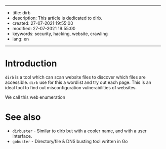 -----

* title: dirb
* description: This article is dedicated to dirb.
* created: 27-07-2021 19:55:00
* modified: 27-07-2021 19:55:00
* keywords: security, hacking, website, crawling
* lang: en

-----

# Introduction

`dirb` is a tool which can scan website files to discover which files are accessible. `dirb` use for this a wordlist and try out each page. This is an ideal tool to find out misconfiguration vulnerabilities of websites.

We call this web enumeration

# See also

* `dirbuster` - Similar to dirb but with a cooler name, and with a user interface.
* `gobuster` - Directory/file & DNS busting tool written in Go
